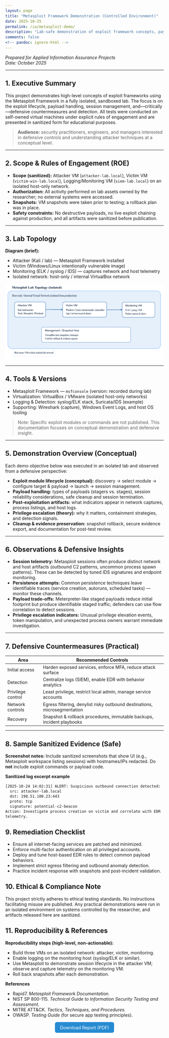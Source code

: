 ```yaml
---
layout: page
title: "Metasploit Framework Demonstration (Controlled Environment)"
date: 2025-10-25
permalink: /ia/metasploit-demo/
description: "Lab-safe demonstration of exploit framework concepts, payload handling, session lifecycle, and defensive countermeasures. All testing performed in isolated VMs."
comments: false
<!-- pandoc: ignore-html -->
---
```


*Prepared for Applied Information Assurance Projects*  
*Date: October 2025*

---

## **1. Executive Summary**

This project demonstrates high-level concepts of exploit frameworks using the Metasploit Framework in a fully isolated, sandboxed lab. The focus is on the exploit lifecycle, payload handling, session management, and—critically—defensive countermeasures and detection. All tests were conducted on self-owned virtual machines under explicit rules of engagement and are presented in sanitized form for educational purposes.

> **Audience:** security practitioners, engineers, and managers interested in defensive controls and understanding attacker techniques at a conceptual level.

---

## **2. Scope & Rules of Engagement (ROE)**

- **Scope (sanitized):** Attacker VM (`attacker-lab.local`), Victim VM (`victim-win-lab.local`), Logging/Monitoring VM (`siem-lab.local`) on an isolated host-only network.  
- **Authorization:** All activity performed on lab assets owned by the researcher; no external systems were accessed.  
- **Snapshots:** VM snapshots were taken prior to testing; a rollback plan was in place.  
- **Safety constraints:** No destructive payloads, no live exploit chaining against production, and all artifacts were sanitized before publication.

---

## **3. Lab Topology**

**Diagram (brief):**
- Attacker (Kali / lab) — Metasploit Framework installed  
- Victim (Windows/Linux intentionally vulnerable image)  
- Monitoring (ELK / syslog / IDS) — captures network and host telemetry  
- Isolated network: host-only / internal VirtualBox network

![Lab topology diagram](/assets/images/metasploit-topology.png)

---

## **4. Tools & Versions**

- Metasploit Framework — `msfconsole` (version: recorded during lab)  
- Virtualization: VirtualBox / VMware (isolated host-only networks)  
- Logging & Detection: syslog/ELK stack, Suricata/IDS (example)  
- Supporting: Wireshark (capture), Windows Event Logs, and host OS tooling

> Note: Specific exploit modules or commands are not published. This documentation focuses on conceptual demonstration and defensive insight.

---

## **5. Demonstration Overview (Conceptual)**

Each demo objective below was executed in an isolated lab and observed from a defensive perspective:

- **Exploit module lifecycle (conceptual):** discovery → select module → configure target & payload → launch → session management.  
- **Payload handling:** types of payloads (stagers vs. stages), session reliability considerations, safe cleanup and session termination.  
- **Post-exploitation artifacts:** what indicators appear in network captures, process listings, and host logs.  
- **Privilege escalation (theory):** why it matters, containment strategies, and detection signals.  
- **Cleanup & evidence preservation:** snapshot rollback, secure evidence export, and documentation for post-test review.

---

## **6. Observations & Defensive Insights**

- **Session telemetry:** Metasploit sessions often produce distinct network and host artifacts (outbound C2 patterns, uncommon process spawn patterns). These can be detected by tuned IDS signatures and endpoint monitoring.  
- **Persistence attempts:** Common persistence techniques leave identifiable traces (service creation, autoruns, scheduled tasks) — monitor these channels.  
- **Payload trade-offs:** Meterpreter-like staged payloads reduce initial footprint but produce identifiable staged traffic; defenders can use flow correlation to detect sessions.  
- **Privilege escalation indicators:** Unusual privilege elevation events, token manipulation, and unexpected process owners warrant immediate investigation.

---

## **7. Defensive Countermeasures (Practical)**

| Area | Recommended Controls |
|---|---|
| Initial access | Harden exposed services, enforce MFA, reduce attack surface |
| Detection | Centralize logs (SIEM), enable EDR with behavior analytics |
| Privilege control | Least privilege, restrict local admin, manage service accounts |
| Network controls | Egress filtering, denylist risky outbound destinations, microsegmentation |
| Recovery | Snapshot & rollback procedures, immutable backups, incident playbooks |

---

## **8. Sample Sanitized Evidence (Safe)**

**Screenshot notes:** Include sanitized screenshots that show UI (e.g., Metasploit workspace listing sessions) with hostnames/IPs redacted. Do **not** include exploit commands or payload code.

**Sanitized log excerpt example**
```text
[2025-10-24 14:02:31] ALERT: Suspicious outbound connection detected:
  src: attacker-lab.local
  dst: 198.51.100.23:443
  proto: tcp
  signature: potential-c2-beacon
Action: Investigate process creation on victim and correlate with EDR telemetry.
```

## **9. Remediation Checklist**
- Ensure all internet-facing services are patched and minimized.
- Enforce multi-factor authentication on all privileged accounts.
- Deploy and tune host-based EDR rules to detect common payload behaviors.
- Implement strict egress filtering and outbound anomaly detection.
- Practice incident response with snapshots and post-incident validation.

## **10. Ethical & Compliance Note**
This project strictly adheres to ethical testing standards. No instructions facilitating misuse are published. Any practical demonstrations were run in an isolated environment on systems controlled by the researcher, and artifacts released here are sanitized.

## **11. Reproducibility & References**

**Reproducibility steps (high-level, non-actionable):**
- Build three VMs on an isolated network: attacker, victim, monitoring.
- Enable logging on the monitoring host (syslog/ELK or similar).
- Use Metasploit to demonstrate session lifecycle in the attacker VM; observe and capture telemetry on the monitoring VM.
- Roll back snapshots after each demonstration.

**References**

- Rapid7. *Metasploit Framework Documentation.*
- NIST SP 800-115. *Technical Guide to Information Security Testing and Assessment.*
- MITRE ATT&CK. *Tactics, Techniques, and Procedures.*
- OWASP. *Testing Guide* (for secure app testing principles).

<!--html-only-start-->
<p align="center"> <a href="{{ '/assets/docs/metasploit-demo.pdf' | relative_url }}" target="_blank" style="display:inline-block;padding:0.55rem 1rem;background:#268bd2;color:#fff;text-decoration:none;border-radius:6px;"> Download Report (PDF) </a> </p>
<!--html-only-end-->
